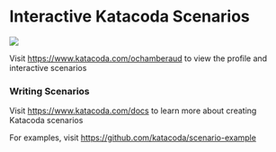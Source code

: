 # Interactive Katacoda Scenarios

[![](http://shields.katacoda.com/katacoda/ochamberaud/count.svg)](https://www.katacoda.com/ochamberaud "Get your profile on Katacoda.com")

Visit https://www.katacoda.com/ochamberaud to view the profile and interactive scenarios

### Writing Scenarios
Visit https://www.katacoda.com/docs to learn more about creating Katacoda scenarios

For examples, visit https://github.com/katacoda/scenario-example
